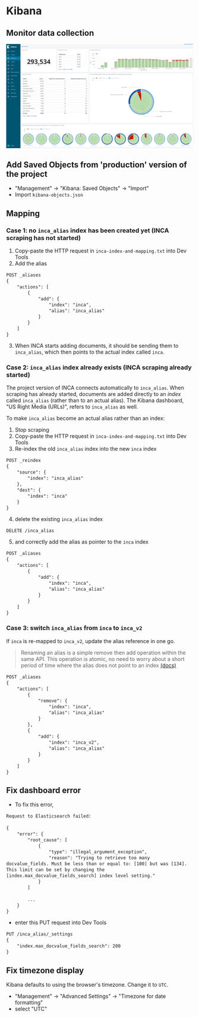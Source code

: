 # Kibana

## Monitor data collection
  <img src="kibana-dashboard.png" alt="Kibana dashboard"/>

## Add Saved Objects from 'production' version of the project
- "Management" -> "Kibana: Saved Objects" -> "Import"
- Import `kibana-objects.json`

## Mapping

### Case 1: no `inca_alias` index has been created yet (INCA scraping has not started)
1. Copy-paste the HTTP request in `inca-index-and-mapping.txt` into Dev Tools
2. Add the alias
```
POST _aliases
{
    "actions": [
        {
            "add": {
                "index": "inca",
                "alias": "inca_alias"
            }
        }
    ]
}
```
3. When INCA starts adding documents, it should be sending them to `inca_alias`, which then points to the actual index called `inca`.

### Case 2: `inca_alias` index already exists (INCA scraping already started)

The project version of INCA connects automatically to `inca_alias`. When scraping has already started, documents are added directly to an *index* called `inca_alias` (rather than to an actual alias). The Kibana dashboard, "US Right Media (URLs)", refers to `inca_alias` as well.

To make `inca_alias` become an actual alias rather than an index:
1. Stop scraping
2. Copy-paste the HTTP request in `inca-index-and-mapping.txt` into Dev Tools
3. Re-index the old `inca_alias` index into the new `inca` index

```
POST _reindex
{
    "source": {
        "index": "inca_alias"
    },
    "dest": {
        "index": "inca"
    }
}
```
4. delete the existing `inca_alias` index
```
DELETE /inca_alias
```
5.  and correctly add the alias as pointer to the `inca` index
```
POST _aliases
{
    "actions": [
        {
            "add": {
                "index": "inca",
                "alias": "inca_alias"
            }
        }
    ]
}
```

### Case 3: switch `inca_alias` from `inca` to `inca_v2`

If `inca` is re-mapped to `inca_v2`, update the alias reference in one go.

>Renaming an alias is a simple remove then add operation within the same API. This operation is atomic, no need to worry about a short period of time where the alias does not point to an index [(docs)](https://www.elastic.co/guide/en/elasticsearch/reference/6.8/indices-aliases.html)

```
POST _aliases
{
    "actions": [
        {
            "remove": {
                "index": "inca",
                "alias": "inca_alias"
            }
        },
        {
            "add": {
                "index": "inca_v2",
                "alias": "inca_alias"
            }
        }
    ]
}
```

## Fix dashboard error
- To fix this error,
```
Request to Elasticsearch failed:

{
    "error": {
        "root_cause": [
            {
                "type": "illegal_argument_exception",
                "reason": "Trying to retrieve too many docvalue_fields. Must be less than or equal to: [100] but was [134]. This limit can be set by changing the [index.max_docvalue_fields_search] index level setting."
            }
        ]

        ...
    }
}

```

- enter this PUT request into Dev Tools
```
PUT /inca_alias/_settings
{
    "index.max_docvalue_fields_search": 200
}
```


## Fix timezone display

Kibana defaults to using the browser's timezone. Change it to `UTC`.
- "Management" -> "Advanced Settings" -> "Timezone for date formatting"
- select "UTC"